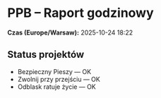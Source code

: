 # PPB – Raport godzinowy
**Czas (Europe/Warsaw):** 2025-10-24 18:22

## Status projektów
- Bezpieczny Pieszy — OK
- Zwolnij przy przejściu — OK
- Odblask ratuje życie — OK

